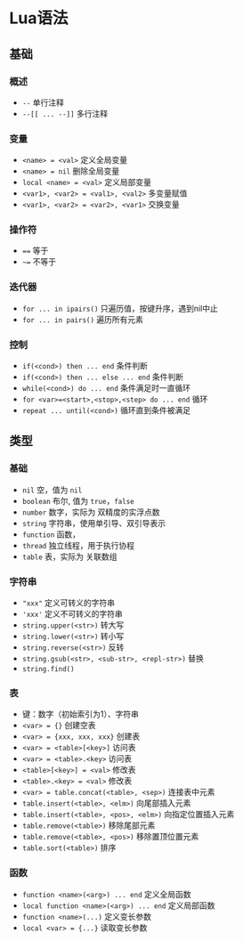 

# Lua语法


## 基础

### 概述
* `--`  单行注释
* `--[[ ... --]]`  多行注释


### 变量
* `<name> = <val>`  定义全局变量
* `<name> = nil`    删除全局变量
* `local <name> = <val>` 定义局部变量
* `<var1>, <var2> = <val1>, <val2>`  多变量赋值
* `<var1>, <var2> = <var2>, <var1>`  交换变量


### 操作符
* `==`  等于
* `~=`  不等于

### 迭代器
* `for ... in ipairs()`  只遍历值，按键升序，遇到nil中止
* `for ... in pairs()`  遍历所有元素


### 控制
* `if(<cond>) then ... end`   条件判断
* `if(<cond>) then ... else ... end`  条件判断
* `while(<cond>) do ... end`  条件满足时一直循环
* `for <var>=<start>,<stop>,<step> do ... end` 循环
* `repeat ... until(<cond>)` 循环直到条件被满足

## 类型

### 基础
* `nil` 空，值为 `nil`
* `boolean` 布尔, 值为 `true`，`false`
* `number` 数字，实际为 双精度的实浮点数
* `string` 字符串，使用单引导、双引导表示
* `function` 函数，
* `thread` 独立线程，用于执行协程
* `table` 表，实际为 关联数组

### 字符串
* `"xxx"`  定义可转义的字符串
* `'xxx'`  定义不可转义的字符串
* `string.upper(<str>)`  转大写
* `string.lower(<str>)`  转小写
* `string.reverse(<str>)` 反转
* `string.gsub(<str>, <sub-str>, <repl-str>)` 替换
* `string.find()`

### 表
* 键：数字（初始索引为1）、字符串
* `<var> = {}`  创建空表
* `<var> = {xxx, xxx, xxx}` 创建表
* `<var> = <table>[<key>]`  访问表
* `<var> = <table>.<key>`   访问表
* `<table>[<key>] = <val>`  修改表
* `<table>.<key> = <val>`   修改表
* `<var> = table.concat(<table>, <sep>)` 连接表中元素
* `table.insert(<table>, <elm>)` 向尾部插入元素
* `table.insert(<table>, <pos>, <elm>)` 向指定位置插入元素
* `table.remove(<table>)` 移除尾部元素
* `table.remove(<table>, <pos>)` 移除置顶位置元素
* `table.sort(<table>)` 排序


### 函数
* `function <name>(<arg>) ... end`  定义全局函数
* `local function <name>(<arg>) ... end`  定义局部函数
* `function <name>(...)` 定义变长参数
* `local <var> = {...}`  读取变长参数